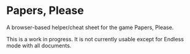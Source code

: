 # Papers, Please
A browser-based helper/cheat sheet for the game Papers, Please.

This is a work in progress. It is not currently usable except for Endless mode with all documents.
